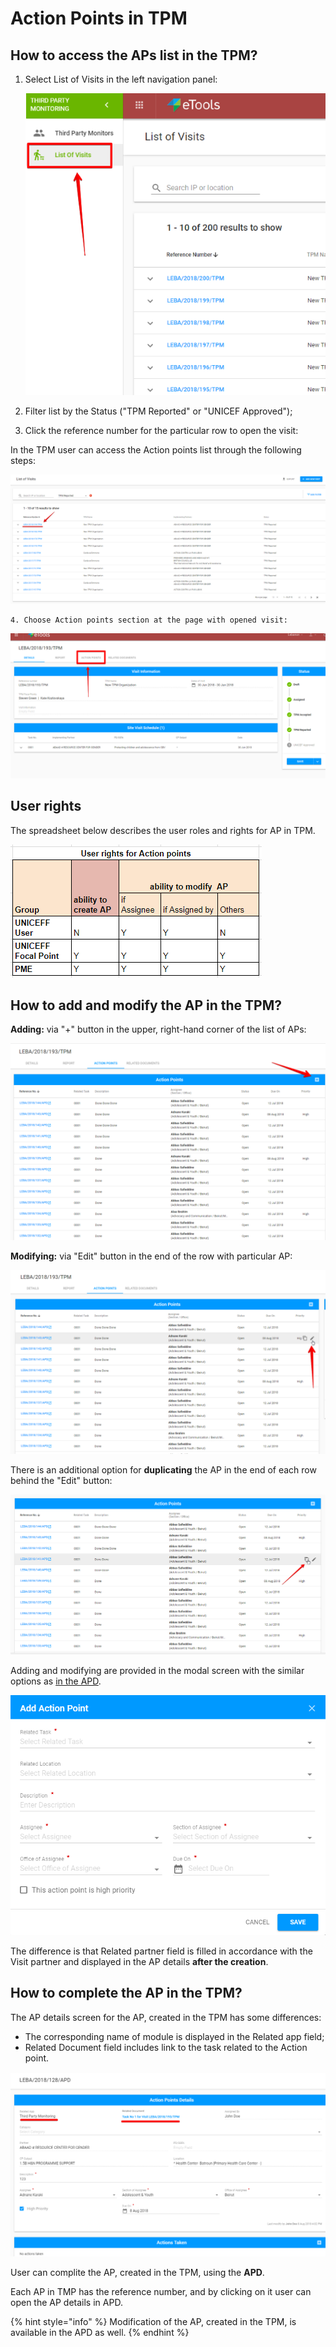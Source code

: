 # Action Points in TPM

## **How to access the APs list in the TPM?**

1. Select List of Visits in the left navigation panel: 

   ![](../../.gitbook/assets/1.png)

2. Filter list by the Status \("TPM Reported" or "UNICEF Approved"\);
3. Click the reference number for the particular row to open the visit:

 In the TPM user can access the Action points list through the following steps:

![List of Visits filtered by &quot;TPM Reported&quot; status](../../.gitbook/assets/58.png)

    4. Choose Action points section at the page with opened visit:

![Action points section in TPM](../../.gitbook/assets/2%20%281%29.png)

## User rights

The spreadsheet below describes the user roles and rights for AP in TPM.

![User rights with AP in TPM](../../.gitbook/assets/31%20%281%29.png)

## How to add and modify the AP in the TPM?

**Adding:** via "+" button in the upper, right-hand corner of the list of APs:

![Add action point button](../../.gitbook/assets/3.png)

**Modifying:** via "Edit" button in the end of the row with particular AP:

![Edit button](../../.gitbook/assets/4.png)

There is an additional option for **duplicating** the AP in the end of each row behind the "Edit" button:

![Duplicate button](../../.gitbook/assets/etools-google-chrome-2018-08-11-18.52.50.png)

Adding and modifying are provided in the modal screen with the similar options as [in the APD](../action-points-screens-1/how-to-add-new-action-point.md). 

![Add Action Point modal window](../../.gitbook/assets/16%20%282%29.png)

The difference is that Related partner field is filled in accordance with the Visit partner and displayed in the AP details **after the creation**. 

## How to complete the AP in the TPM?

The AP details screen for the AP, created in the TPM has some differences:

* The corresponding name of module is displayed in the Related app field;
* Related Document field includes link to the task related to the Action point.

![APD: Action Point Details for AP created in TPM ](../../.gitbook/assets/6%20%283%29.png)

User can complite the AP, created in the TPM, using the **APD**. 

Each AP in TMP has the reference number, and by clicking on it user can open the AP details in APD.

{% hint style="info" %}
Modification of the AP, created in the TPM,  is available in the APD as well.
{% endhint %}

  




  


